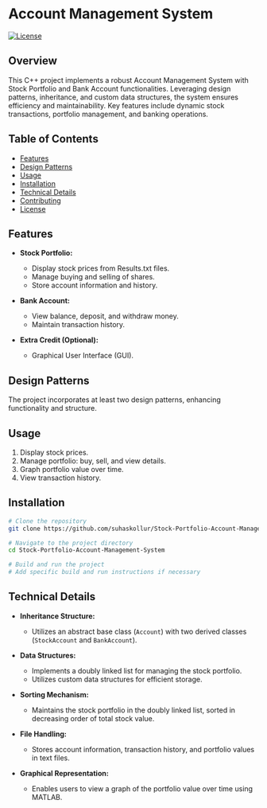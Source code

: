 # Account Management System

[![License](https://img.shields.io/badge/License-MIT-blue.svg)](LICENSE)

## Overview

This C++ project implements a robust Account Management System with Stock Portfolio and Bank Account functionalities. Leveraging design patterns, inheritance, and custom data structures, the system ensures efficiency and maintainability. Key features include dynamic stock transactions, portfolio management, and banking operations.

## Table of Contents

- [Features](#features)
- [Design Patterns](#design-patterns)
- [Usage](#usage)
- [Installation](#installation)
- [Technical Details](#technical-details)
- [Contributing](#contributing)
- [License](#license)

## Features

- **Stock Portfolio:**
  - Display stock prices from Results.txt files.
  - Manage buying and selling of shares.
  - Store account information and history.

- **Bank Account:**
  - View balance, deposit, and withdraw money.
  - Maintain transaction history.

- **Extra Credit (Optional):**
  - Graphical User Interface (GUI).

## Design Patterns

The project incorporates at least two design patterns, enhancing functionality and structure.

## Usage

1. Display stock prices.
2. Manage portfolio: buy, sell, and view details.
3. Graph portfolio value over time.
4. View transaction history.

## Installation

```bash
# Clone the repository
git clone https://github.com/suhaskollur/Stock-Portfolio-Account-Management-System.git

# Navigate to the project directory
cd Stock-Portfolio-Account-Management-System

# Build and run the project
# Add specific build and run instructions if necessary
```

## Technical Details

- **Inheritance Structure:**
  - Utilizes an abstract base class (`Account`) with two derived classes (`StockAccount` and `BankAccount`).
  
- **Data Structures:**
  - Implements a doubly linked list for managing the stock portfolio.
  - Utilizes custom data structures for efficient storage.

- **Sorting Mechanism:**
  - Maintains the stock portfolio in the doubly linked list, sorted in decreasing order of total stock value.
  
- **File Handling:**
  - Stores account information, transaction history, and portfolio values in text files.
  
- **Graphical Representation:**
  - Enables users to view a graph of the portfolio value over time using MATLAB.
